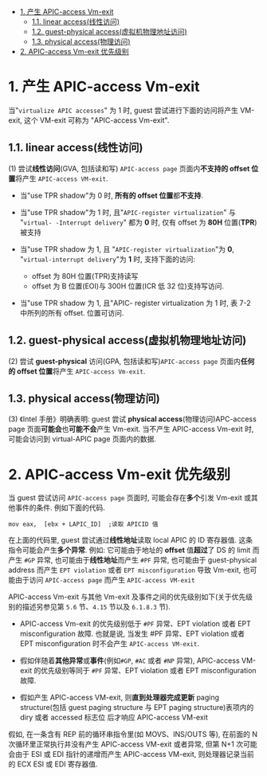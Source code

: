 
<!-- @import "[TOC]" {cmd="toc" depthFrom=1 depthTo=6 orderedList=false} -->

<!-- code_chunk_output -->

- [1. 产生 APIC-access Vm-exit](#1-产生-apic-access-vm-exit)
  - [1.1. linear access(线性访问)](#11-linear-access线性访问)
  - [1.2. guest-physical access(虚拟机物理地址访问)](#12-guest-physical-access虚拟机物理地址访问)
  - [1.3. physical access(物理访问)](#13-physical-access物理访问)
- [2. APIC-access Vm-exit 优先级别](#2-apic-access-vm-exit-优先级别)

<!-- /code_chunk_output -->

# 1. 产生 APIC-access Vm-exit

当"`virtualize APIC accesses`" 为 1 时, guest 尝试进行下面的访问将产生 VM-exit, 这个 VM-exit 可称为 "APIC-access Vm-exit". 

## 1.1. linear access(线性访问)

(1) 尝试**线性访问**(GVA, 包括读和写) `APIC-access page` 页面内**不支持的 offset 位置**将产生 `APIC-access VM-exit`.

* 当"use TPR shadow"为 0 时, **所有的 offset 位置**都**不支持**. 

* 当"use TPR shadow"为 1 时, 且"`APIC-register virtualization`" 与 "`virtual- -Interrupt delivery`" 都为 **0** 时, 仅有 offset 为 **80H** 位置(**TPR**)被支持

* 当"use TPR shadow 为 1, 且 "`APIC-register virtualization`"为 **0**, "`virtual-interrupt delivery`"为 **1** 时, 支持下面的访问:  

    * offset 为 80H 位置(TPR)支持读写
    * offset 为 B 位置(EOI)与 300H 位置(ICR 低 32 位)支持写访问. 

* 当"use TPR shadow 为 1, 且"APIC- register virtualization 为 1 时, 表 7-2 中所列的所有 offset. 位置可访问. 

## 1.2. guest-physical access(虚拟机物理地址访问)

(2) 尝试 **guest-physical** 访问(GPA, 包括读和写)`APIC-access page` 页面内**任何的 offset 位置**将产生 `APIC-access Vm-exit`.

## 1.3. physical access(物理访问)

(3) 《Intel 手册》明确表明: guest 尝试 **physical access**(物理访问)APC-access page 页面**可能会**也**可能不会**产生 Vm-exit. 当不产生 APIC-access Vm-exit 时, 可能会访问到  virtual-APIC page 页面内的数据. 

# 2. APIC-access Vm-exit 优先级别

当 guest 尝试访问 `APIC-access page` 页面时, 可能会存在**多个**引发 Vm-exit 或其他事件的条件. 例如下面的代码. 

```
mov eax,  [ebx + LAPIC_ID]  ;读取 APICID 值
```

在上面的代码里, guest 尝试通过**线性地址**读取 local APIC 的 ID 寄存器值. 这条指令可能会产生**多个异常**. 例如: 它可能由于地址的 **offset** 值**超过**了 DS 的 limit 而产生 `#GP` 异常, 也可能由于**线性地址**而产生 `#PF` 异常, 也可能由于 guest-physical address 而产生 `EPT violation` 或者 `EPT misconfiguration` 导致 Vm-exit, 也可能由于访问 `APIC-access page` 而产生 `APIC-access VM-exit`

APIC-access Vm-exit 与其他 Vm-exit 及事件之间的优先级别如下(关于优先级别的描述另参见第 `5.6` 节、`4.15` 节以及 `6.1.8.3` 节). 

* APIC-access Vm-exit 的优先级别低于 `#PF` 异常、EPT violation 或者 EPT misconfiguration 故障. 也就是说, 当发生 #PF 异常、EPT violation 或者 EPT misconfiguration 时不会产生 `APIC-access VM-exit`.

* 假如伴随着**其他异常**或**事件**(例如`#GP`, `#AC` 或者 `#NP` 异常), APIC-access VM-exit 的优先级别等同于 `#PF` 异常、EPT violation 或者 EPT misconfiguration 故障. 

* 假如产生 APIC-access VM-exit, 则**直到处理器完成更新** paging structure(包括 guest paging structure 与 EPT paging structure)表项内的 diry 或者 accessed 标志位 后才响应 APIC-access VM-exit

假如, 在一条含有 REP 前的循环串指令里(如 MOVS、INS/OUTS 等), 在前面的 N 次循环里正常执行并没有产生 APIC-access VM-exit 或者异常, 但第 N+1 次可能会由于 ESI 或 EDI 指针的递增而产生 APIC-access VM-exit, 则处理器记录当前的 ECX ESI 或 EDI 寄存器值. 
